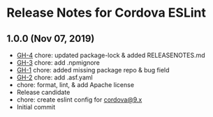<!--
    Licensed to the Apache Software Foundation (ASF) under one
    or more contributor license agreements.  See the NOTICE file
    distributed with this work for additional information
    regarding copyright ownership.  The ASF licenses this file
    to you under the Apache License, Version 2.0 (the
    "License"); you may not use this file except in compliance
    with the License.  You may obtain a copy of the License at

        http://www.apache.org/licenses/LICENSE-2.0

    Unless required by applicable law or agreed to in writing,
    software distributed under the License is distributed on an
    "AS IS" BASIS, WITHOUT WARRANTIES OR CONDITIONS OF ANY
    KIND, either express or implied.  See the License for the
    specific language governing permissions and limitations
    under the License.
-->

# Release Notes for Cordova ESLint

## 1.0.0 (Nov 07, 2019)

* [GH-4](https://github.com/apache/cordova-eslint/pull/4) chore: updated package-lock & added RELEASENOTES.md
* [GH-3](https://github.com/apache/cordova-eslint/pull/3) chore: add .npmignore
* [GH-1](https://github.com/apache/cordova-eslint/pull/1) chore: added missing package repo & bug field
* [GH-2](https://github.com/apache/cordova-eslint/pull/2) chore: add .asf.yaml
* chore: format, lint, & add Apache license
* Release candidate
* chore: create eslint config for cordova@9.x
* Initial commit
